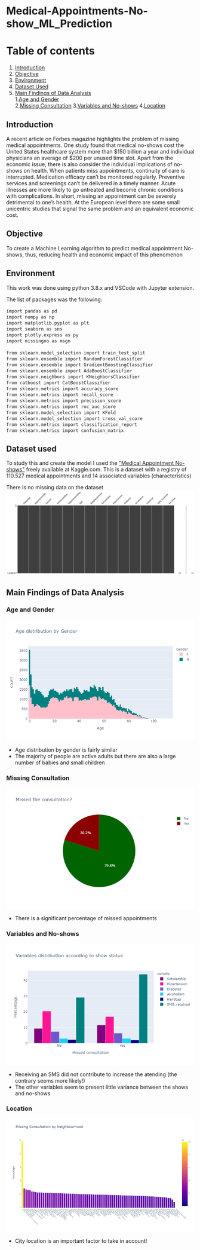# Medical-Appointments-No-show_ML_Prediction

# Table of contents
1. [Introduction](#Introduction)
2. [Objective](#Objective)
3. [Environment](#Environment)
4. [Dataset Used](#Dataset-Used)
5. [Main Findings of Data Analysis](#Main-Findings-of-Data-Analysis)  
  1.[Age and Gender](#Age-and-Gender)  
  2.[Missing Consultation](#Missing-Consultation)
  3.[Variables and No-shows](#Variables-and-No-shows)
  4.[Location](#Location)

## Introduction
A recent article on Forbes magazine highlights the problem of missing medical appointments. One study found that medical no-shows cost the United  States healthcare system more than $150 billion a year and individual physicians an average of $200 per unused time slot. Apart from the economic issue, there is also consider the individual implications of no-shows on health. When patients miss appointments, continuity of care is interrupted. Medication efficacy can’t be monitored regularly. Preventive services and screenings can’t be delivered in a timely manner. Acute illnesses are more likely to go untreated and become chronic conditions with complications. In short, missing an appointment can be severely detrimental to one’s health. At the European level there are some small unicentric studies that signal the same problem and an equivalent economic cost. 

## Objective
To create a Machine Learning algorithm to predict medical appointment No-shows, thus, reducing health and economic impact of this phenomenon

## Environment
This work was done using python 3.8.x and VSCode with Jupyter extension. 

The list of packages was the following:

```
import pandas as pd 
import numpy as np 
import matplotlib.pyplot as plt 
import seaborn as sns 
import plotly.express as py 
import missingno as msgn

from sklearn.model_selection import train_test_split
from sklearn.ensemble import RandomForestClassifier
from sklearn.ensemble import GradientBoostingClassifier
from sklearn.ensemble import AdaBoostClassifier
from sklearn.neighbors import KNeighborsClassifier
from catboost import CatBoostClassifier
from sklearn.metrics import accuracy_score
from sklearn.metrics import recall_score
from sklearn.metrics import precision_score
from sklearn.metrics import roc_auc_score
from sklearn.model_selection import KFold
from sklearn.model_selection import cross_val_score
from sklearn.metrics import classification_report
from sklearn.metrics import confusion_matrix
``` 

## Dataset used
To study this and create the model I used the ["Medical Appointment No-shows"](https://www.kaggle.com/joniarroba/noshowappointments) freely available at Kaggle.com. 
This is a dataset with a registry of  110.527 medical appointments and 14 associated variables (characteristics)

There is no missing data on the dataset
![Missing Data](/graphs/missing_data.png)


## Main Findings of Data Analysis
### Age and Gender

![Age and Gender](/graphs/age_gender.png)

* Age distribution by gender is fairly similar
* The majority of people are active adults but there are also a large number of babies and small children

### Missing Consultation

![Missed Consultation](/graphs/missing_consultations.png)

* There is a significant percentage of missed appointments

### Variables and No-shows

![Variables](/graphs/variables.png)

* Receiving an SMS did not contribute to increase the atending (the contrary seems more likely!)
* The other variables seem to present little variance between the shows and no-shows

### Location

![Location](/graphs/neighbourhood.png)

* City location is an important factor to take in account!




